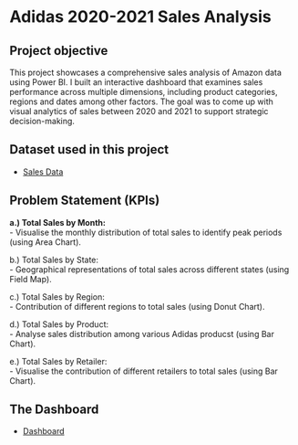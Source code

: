 # Adidas 2020-2021 Sales Analysis 
## Project objective
This project showcases a comprehensive sales analysis of Amazon data using Power BI. I built an interactive dashboard that examines sales performance across multiple dimensions, including product categories, regions and dates among other factors. The goal was to come up with visual analytics of sales between 2020 and 2021 to support strategic decision-making.


## Dataset used in this project
- <a href= 'https://github.com/MtitiTendai/Amazon-Sales-Analysis-Dashboard/blob/main/Adidas%20US%20Sales%20Datasets.xlsx'>Sales Data</a>

## Problem Statement (KPIs)
<p><b> a.) Total Sales by Month: </b><br>
       - Visualise the monthly distribution of total sales to identify peak periods (using Area Chart).</p>
<p> b.) Total Sales by State: <br>
       - Geographical representations of total sales across different states (using Field Map).</p>
<p> c.) Total Sales by Region: <br>
       - Contribution of different regions to total sales (using Donut Chart).</p>
<p> d.) Total Sales by Product: <br>
       - Analyse sales distribution among various Adidas producst (using Bar Chart).</p>
<p> e.) Total Sales by Retailer: <br>
       - Visualise the contribution of different retailers to total sales (using Bar Chart).</p>

## The Dashboard
- <a href= 'https://github.com/MtitiTendai/Amazon-Sales-Analysis-Dashboard/blob/main/dashboard.png'>Dashboard</a>
